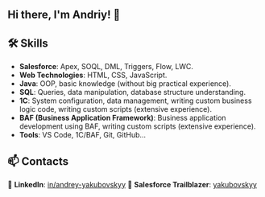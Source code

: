## Hi there, I'm Andriy! 👋

## 🛠️ Skills  

- **Salesforce**: Apex, SOQL, DML, Triggers, Flow, LWC.
- **Web Technologies**: HTML, CSS, JavaScript.
- **Java**: OOP, basic knowledge (without big practical experience).  
- **SQL**: Queries, data manipulation, database structure understanding.
- **1C**: System configuration, data management, writing custom business logic code, writing custom scripts (extensive experience).  
- **BAF (Business Application Framework)**: Business application development using BAF, writing custom scripts (extensive experience).  
- **Tools**: VS Code, 1C/BAF, Git, GitHub...

## 📫 Contacts  

🔹 **LinkedIn**: [in/andrey-yakubovskyy](https://www.linkedin.com/in/andrey-yakubovskyy)
🔹 **Salesforce Trailblazer**: [yakubovskyy](https://www.salesforce.com/trailblazer/yakubovskyy)
